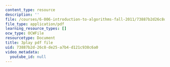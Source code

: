 ```yaml
---
content_type: resource
description: ''
file: /courses/6-006-introduction-to-algorithms-fall-2011/73887b2d26c8de25a7b4d121c938c6a0_Aa2sqUhIn-E.pdf
file_type: application/pdf
learning_resource_types: []
ocw_type: OCWFile
resourcetype: Document
title: 3play pdf file
uid: 73887b2d-26c8-de25-a7b4-d121c938c6a0
video_metadata:
  youtube_id: null
---
```

